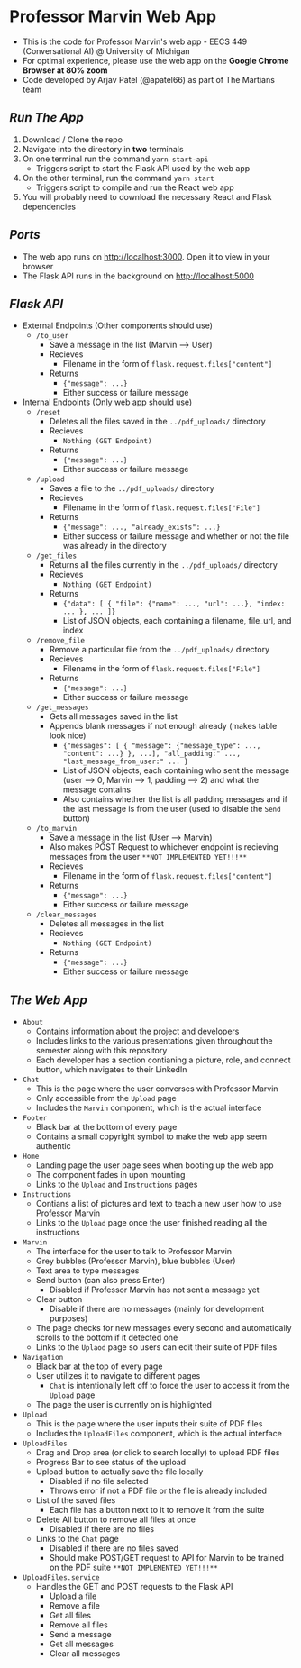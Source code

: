 # Professor Marvin Web App

- This is the code for Professor Marvin's web app - EECS 449 (Conversational AI) @ University of Michigan
- For optimal experience, please use the web app on the **Google Chrome Browser at 80% zoom**
- Code developed by Arjav Patel (@apatel66) as part of The Martians team

## *Run The App*
1. Download / Clone the repo
2. Navigate into the directory in **two** terminals
3. On one terminal run the command `yarn start-api`
    - Triggers script to start the Flask API used by the web app
4. On the other terminal, run the command `yarn start`
    - Triggers script to compile and run the React web app
5. You will probably need to download the necessary React and Flask dependencies

## *Ports*
- The web app runs on [http://localhost:3000](http://localhost:3000). Open it to view in your browser
- The Flask API runs in the background on [http://localhost:5000](http://localhost:5000)

## *Flask API*
- External Endpoints (Other components should use)
    - `/to_user`
        - Save a message in the list (Marvin --> User)
        - Recieves
            - Filename in the form of `flask.request.files["content"]`
        - Returns
            - `{"message": ...}`
            - Either success or failure message
- Internal Endpoints (Only web app should use)
    - `/reset`
        - Deletes all the files saved in the `../pdf_uploads/` directory
        - Recieves
            - `Nothing (GET Endpoint)`
        - Returns
            - `{"message": ...}`
            - Either success or failure message
    - `/upload`
        - Saves a file to the `../pdf_uploads/` directory
        - Recieves
            - Filename in the form of `flask.request.files["File"]`
        - Returns
            - `{"message": ..., "already_exists": ...}`
            - Either success or failure message and whether or not the file was already in the directory
    - `/get_files`
        - Returns all the files currently in the `../pdf_uploads/` directory
        - Recieves
            - `Nothing (GET Endpoint)`
        - Returns
            - `{"data": [
                  {
                    "file": {"name": ..., "url": ...},
                    "index: ...
                  },
                  ...
                ]}`
            - List of JSON objects, each containing a filename, file_url, and index
    - `/remove_file`
        - Remove a particular file from the `../pdf_uploads/` directory
        - Recieves
            - Filename in the form of `flask.request.files["File"]`
        - Returns
            - `{"message": ...}`
            - Either success or failure message
    - `/get_messages`
        - Gets all messages saved in the list
        - Appends blank messages if not enough already (makes table look nice)
            - `{"messages": [
                  {
                    "message": {"message_type": ..., "content": ...}
                  },
                  ...],
                 "all_padding:" ...,
                 "last_message_from_user:" ...
               }`
            - List of JSON objects, each containing who sent the message (user --> 0, Marvin --> 1, padding --> 2) and what the message contains
            - Also contains whether the list is all padding messages and if the last message is from the user (used to disable the `Send` button)
    - `/to_marvin`
        - Save a message in the list (User --> Marvin)
        - Also makes POST Request to whichever endpoint is recieving messages from the user `**NOT IMPLEMENTED YET!!!**`
        - Recieves
            - Filename in the form of `flask.request.files["content"]`
        - Returns
            - `{"message": ...}`
            - Either success or failure message
    - `/clear_messages`
        - Deletes all messages in the list
        - Recieves
            - `Nothing (GET Endpoint)`
        - Returns
            - `{"message": ...}`
            - Either success or failure message

## *The Web App*
- `About`
    - Contains information about the project and developers
    - Includes links to the various presentations given throughout the semester along with this repository
    - Each developer has a section contianing a picture, role, and connect button, which navigates to their LinkedIn
- `Chat`
    - This is the page where the user converses with Professor Marvin
    - Only accessible from the `Upload` page
    - Includes the `Marvin` component, which is the actual interface
- `Footer`
    - Black bar at the bottom of every page
    - Contains a small copyright symbol to make the web app seem authentic
- `Home`
     - Landing page the user page sees when booting up the web app
     - The component fades in upon mounting
     - Links to the `Upload` and `Instructions` pages
- `Instructions`
    - Contians a list of pictures and text to teach a new user how to use Professor Marvin
    - Links to the `Upload` page once the user finished reading all the instructions
- `Marvin`
    - The interface for the user to talk to Professor Marvin
    - Grey bubbles (Professor Marvin), blue bubbles (User)
    - Text area to type messages
    - Send button (can also press Enter)
        - Disabled if Professor Marvin has not sent a message yet
    - Clear button
        - Disable if there are no messages (mainly for development purposes)
    - The page checks for new messages every second and automatically scrolls to the bottom if it detected one
    - Links to the `Uplaod` page so users can edit their suite of PDF files
- `Navigation`
    - Black bar at the top of every page
    - User utilizes it to navigate to different pages
        - `Chat` is intentionally left off to force the user to access it from the `Upload` page
    - The page the user is currently on is highlighted
- `Upload`
    - This is the page where the user inputs their suite of PDF files
    - Includes the `UploadFiles` component, which is the actual interface
- `UploadFiles`
    - Drag and Drop area (or click to search locally) to upload PDF files
    - Progress Bar to see status of the upload
    - Upload button to actually save the file locally
        - Disabled if no file selected
        - Throws error if not a PDF file or the file is already included
    - List of the saved files
        - Each file has a button next to it to remove it from the suite
    - Delete All button to remove all files at once
        - Disabled if there are no files
    - Links to the `Chat` page
        - Disabled if there are no files saved
        - Should make POST/GET request to API for Marvin to be trained on the PDF suite `**NOT IMPLEMENTED YET!!!**`
- `UploadFiles.service`
    - Handles the GET and POST requests to the Flask API
        - Upload a file
        - Remove a file
        - Get all files
        - Remove all files
        - Send a message
        - Get all messages
        - Clear all messages
